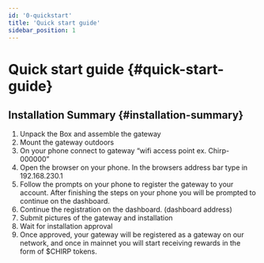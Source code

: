 ```yaml
---
id: '0-quickstart'
title: 'Quick start guide'
sidebar_position: 1
---
```


# Quick start guide {#quick-start-guide}

## Installation Summary {#installation-summary}

1. Unpack the Box and assemble the gateway
2. Mount the gateway outdoors
3. On your phone connect to gateway “wifi access point ex. Chirp-000000”
4. Open the browser on your phone. In the browsers address bar type in 192.168.230.1  
5. Follow the prompts on your phone to register the gateway to your account. After finishing the steps on your phone you will be prompted to continue on the dashboard.
6. Continue the registration on the dashboard. (dashboard address)
7. Submit pictures of the gateway and installation
8. Wait for installation approval
9. Once approved, your gateway will be registered as a gateway on our network, and once in mainnet you will start receiving rewards in the form of $CHIRP tokens.
